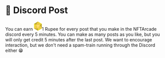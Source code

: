 # 📝 Discord Post

You can earn <img src="../../.gitbook/assets/Rupeez-small (6).png" alt="" data-size="line">1 Rupee for every post that you make in the NFTArcade discord every 5 minutes. You can make as many posts as you like, but you will only get credit 5 minutes after the last post. We want to encourage interaction, but we don't need a spam-train running through the Discord either 😁

